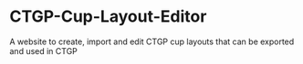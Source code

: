 # CTGP-Cup-Layout-Editor
A website to create, import and edit CTGP cup layouts that can be exported and used in CTGP
